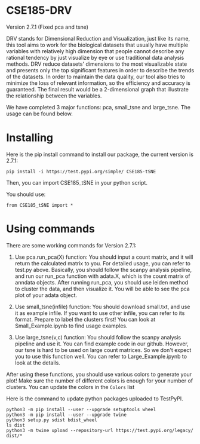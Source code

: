 # CSE185-DRV
Version 2.7.1 (Fixed pca and tsne)

DRV stands for Dimensional Reduction and Visualization, just like its name, this tool aims to work for the biological datasets that usually have multiple variables with relatively high dimension that people cannot describe any rational tendency by just visualize by eye or use traditional data analysis methods. DRV reduce datasets' dimensions to the most visualizable state and presents only the top significant features in order to describe the trends of the datasets. In order to maintain the data quality, our tool also tries to minimize the loss of relevant information, so the efficiency and accuracy is guaranteed. The final result would be a 2-dimensional graph that illustrate the relationship between the variables.

We have completed 3 major functions: pca, small_tsne and large_tsne. The usage can be found below.
# Installing
Here is the pip install command to install our package, the current version is 2.7.1:
```
pip install -i https://test.pypi.org/simple/ CSE185-tSNE
```
Then, you can import CSE185_tSNE in your python script.

You should use:
```
from CSE185_tSNE import *
```
# Using commands
There are some working commands for Version 2.7.1:

1. Use pca.run_pca(X) function: You should input a count matrix, and it will return the calculated matrix to you. For detailed usage, you can refer to test.py above. Basically, you should follow the scanpy analysis pipeline, and run our run_pca function with adata.X, which is the count matrix of anndata objects. After running run_pca, you should use leiden method to cluster the data, and then visualize it. You will be able to see the pca plot of your adata object.

2. Use small_tsne(infile) function: You should download small.txt, and use it as example infile. If you want to use other infile, you can refer to its format. Prepare to label the clusters first! You can look at Small_Example.ipynb to find usage examples.

3. Use large_tsne(v,c) function: You should follow the scanpy analysis pipeline and use it. You can find example code in our github. However, our tsne is hard to be used on large count matrices. So we don't expect you to use this function well. You can refer to Large_Example.ipynb to look at the details.

After using these functions, you should use various colors to generate your plot! Make sure the number of different colors is enough for your number of clusters. You can update the colors in the ```Colors``` list

Here is the command to update python packages uploaded to TestPyPI.
```
python3 -m pip install --user --upgrade setuptools wheel
python3 -m pip install --user --upgrade twine
python3 setup.py sdist bdist_wheel
ls dist
python3 -m twine upload --repository-url https://test.pypi.org/legacy/ dist/*
```
